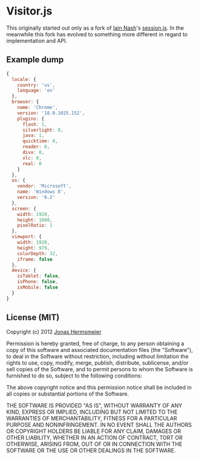 # Visitor.js

This originally started out only as a fork of [Iain Nash]'s [session.js].
In the meanwhile this fork has evolved to something more different
in regard to implementation and API.

[Iain Nash]: https://github.com/codejoust
[session.js]: https://github.com/codejoust/session.js

## Example dump

```javascript
{
  locale: {
    country: 'us',
    language: 'en'
  },
  browser: {
    name: 'Chrome',
    version: '18.0.1025.152',
    plugins: {
      flash: 1,
      silverlight: 0,
      java: 1,
      quicktime: 0,
      reader: 0,
      divx: 0,
      vlc: 0,
      real: 0
    }
  },
  os: {
    vendor: 'Microsoft',
    name: 'Windows 8',
    version: '6.2'
  },
  screen: {
    width: 1920,
    height: 1080,
    pixelRatio: 1
  },
  viewport: {
    width: 1920,
    height: 979,
    colorDepth: 32,
    iframe: false
  },
  device: {
    isTablet: false,
    isPhone: false,
    isMobile: false
  }
}
```

## License (MIT)

Copyright (c) 2012 [Jonas Hermsmeier](http://jhermsmeier.de)

Permission is hereby granted, free of charge, to any person obtaining a copy 
of this software and associated documentation files (the "Software"), to deal 
in the Software without restriction, including without limitation the rights 
to use, copy, modify, merge, publish, distribute, sublicense, and/or sell 
copies of the Software, and to permit persons to whom the Software is 
furnished to do so, subject to the following conditions:

The above copyright notice and this permission notice shall be included in 
all copies or substantial portions of the Software.

THE SOFTWARE IS PROVIDED "AS IS", WITHOUT WARRANTY OF ANY KIND, EXPRESS OR 
IMPLIED, INCLUDING BUT NOT LIMITED TO THE WARRANTIES OF MERCHANTABILITY, 
FITNESS FOR A PARTICULAR PURPOSE AND NONINFRINGEMENT. IN NO EVENT SHALL THE 
AUTHORS OR COPYRIGHT HOLDERS BE LIABLE FOR ANY CLAIM, DAMAGES OR OTHER 
LIABILITY, WHETHER IN AN ACTION OF CONTRACT, TORT OR OTHERWISE, ARISING FROM, 
OUT OF OR IN CONNECTION WITH THE SOFTWARE OR THE USE OR OTHER DEALINGS IN 
THE SOFTWARE.
